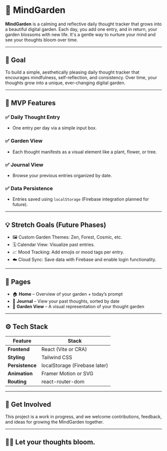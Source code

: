 # 🌼 MindGarden

**MindGarden** is a calming and reflective daily thought tracker that grows into a beautiful digital garden. Each day, you add one entry, and in return, your garden blossoms with new life. It's a gentle way to nurture your mind and see your thoughts bloom over time.

---

## 🎯 Goal

To build a simple, aesthetically pleasing daily thought tracker that encourages mindfulness, self-reflection, and consistency. Over time, your thoughts grow into a unique, ever-changing digital garden.

---

## 🧩 MVP Features

### ✅ Daily Thought Entry
- One entry per day via a simple input box.

### ✅ Garden View
- Each thought manifests as a visual element like a plant, flower, or tree.

### ✅ Journal View
- Browse your previous entries organized by date.

### ✅ Data Persistence
- Entries saved using `localStorage` (Firebase integration planned for future).

---

## 💡 Stretch Goals (Future Phases)

- 🖼️ Custom Garden Themes: Zen, Forest, Cosmic, etc.  
- 🗓️ Calendar View: Visualize past entries.  
- 📈 Mood Tracking: Add emojis or mood tags per entry.  
- ☁️ Cloud Sync: Save data with Firebase and enable login functionality.

---

## 📄 Pages

- 🏠 **Home** – Overview of your garden + today’s prompt  
- 📓 **Journal** – View your past thoughts, sorted by date  
- 🌿 **Garden View** – A visual representation of your thought garden

---

## ⚙️ Tech Stack

| Feature       | Stack                     |
| ------------- | ------------------------- |
| **Frontend**  | React (Vite or CRA)       |
| **Styling**   | Tailwind CSS              |
| **Persistence** | localStorage (Firebase later) |
| **Animation** | Framer Motion or SVG      |
| **Routing**   | react-router-dom          |

---

## 🌱 Get Involved

This project is a work in progress, and we welcome contributions, feedback, and ideas for growing the MindGarden together.

---

## 🧘‍♀️ Let your thoughts bloom.
